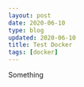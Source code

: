 ```yaml
---
layout: post
date: 2020-06-10
type: blog
updated: 2020-06-10
title: Test Docker
tags: [docker]
---
```

Something